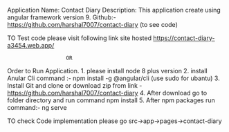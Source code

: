 
Application Name: Contact Diary
Description: This application create using angular framework version 9.
Github:- https://github.com/harshal7007/contact-diary (to see code) 

TO Test code please visit following link site hosted
  https://contact-diary-a3454.web.app/

                       OR

Order to Run Application.
    1. please install node 8 plus version
    2. install Anular Cli command :- npm install -g @angular/cli (use sudo for ubantu)
    3. Install Git and clone or download zip from link - https://github.com/harshal7007/contact-diary
    4. After download go to folder directory and run command npm install
    5. After npm packages run command:- ng serve

TO check Code implementation please go src->app->pages->contact-diary